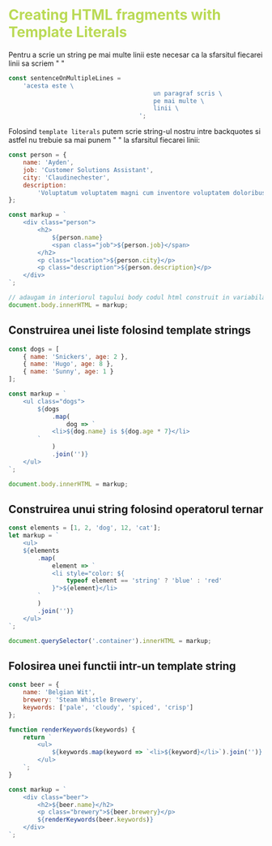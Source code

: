 # <span style="color: #bada55;">Creating HTML fragments with Template Literals</span>

Pentru a scrie un string pe mai multe linii este necesar ca la sfarsitul fiecarei linii sa scriem " \"

```javascript
const sentenceOnMultipleLines =
    'acesta este \
                                        un paragraf scris \
                                        pe mai multe \
                                        linii \
                                    ';
```

Folosind `template literals` putem scrie string-ul nostru intre backquotes si astfel nu trebuie sa mai punem " \" la sfarsitul fiecarei linii:

```javascript
const person = {
    name: 'Ayden',
    job: 'Customer Solutions Assistant',
    city: 'Claudinechester',
    description:
        'Voluptatum voluptatem magni cum inventore voluptatem doloribus culpa distinctio.'
};

const markup = `
    <div class="person">
        <h2>
            ${person.name}
            <span class="job">${person.job}</span>
        </h2>
        <p class="location">${person.city}</p>
        <p class="description">${person.description}</p>
    </div>
`;

// adaugam in interiorul tagului body codul html construit in variabila markup
document.body.innerHTML = markup;
```

## Construirea unei liste folosind template strings

```javascript
const dogs = [
    { name: 'Snickers', age: 2 },
    { name: 'Hugo', age: 8 },
    { name: 'Sunny', age: 1 }
];

const markup = `
    <ul class="dogs">
        ${dogs
            .map(
                dog => `
            <li>${dog.name} is ${dog.age * 7}</li>
        `
            )
            .join('')}
    </ul>
`;

document.body.innerHTML = markup;
```

## Construirea unui string folosind operatorul ternar

```javascript
const elements = [1, 2, 'dog', 12, 'cat'];
let markup = `
    <ul>
    ${elements
        .map(
            element => `
            <li style="color: ${
                typeof element == 'string' ? 'blue' : 'red'
            }">${element}</li>
        `
        )
        .join('')}
    </ul>
`;

document.querySelector('.container').innerHTML = markup;
```

## Folosirea unei functii intr-un template string

```javascript
const beer = {
    name: 'Belgian Wit',
    brewery: 'Steam Whistle Brewery',
    keywords: ['pale', 'cloudy', 'spiced', 'crisp']
};

function renderKeywords(keywords) {
    return `
        <ul>
            ${keywords.map(keyword => `<li>${keyword}</li>`).join('')}
        </ul>
    `;
}

const markup = `
    <div class="beer">
        <h2>${beer.name}</h2>
        <p class="brewery">${beer.brewery}</p>
        ${renderKeywords(beer.keywords)}
    </div>
`;
```
